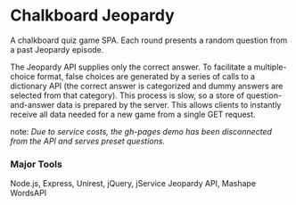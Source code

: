 # Chalkboard Jeopardy
A chalkboard quiz game SPA. Each round presents a random question from a past Jeopardy episode. 

The Jeopardy API supplies only the correct answer. To facilitate a multiple-choice format, false choices are generated by a series of calls to a dictionary API (the correct answer is categorized and dummy answers are selected from that category). This process is slow, so a store of question-and-answer data is prepared by the server. This allows clients to instantly receive all data needed for a new game from a single GET request.

note: *Due to service costs, the gh-pages demo has been disconnected from the API and serves preset questions.*

### Major Tools
Node.js, Express, Unirest, jQuery, jService Jeopardy API, Mashape WordsAPI
